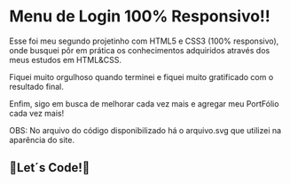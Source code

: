 # Menu de Login 100% Responsivo!!

Esse foi meu segundo projetinho com HTML5 e CSS3 (100% responsivo), onde busquei pôr em prática os conhecimentos adquiridos através dos meus estudos em HTML&CSS. 

Fiquei muito orgulhoso quando terminei e fiquei muito gratificado com o resultado final. 

Enfim, sigo em busca de melhorar cada vez mais e agregar meu PortFólio cada vez mais!

OBS: No arquivo do código disponibilizado há o arquivo.svg que utilizei na aparência do site.

## 🚀Let´s Code!🚀
